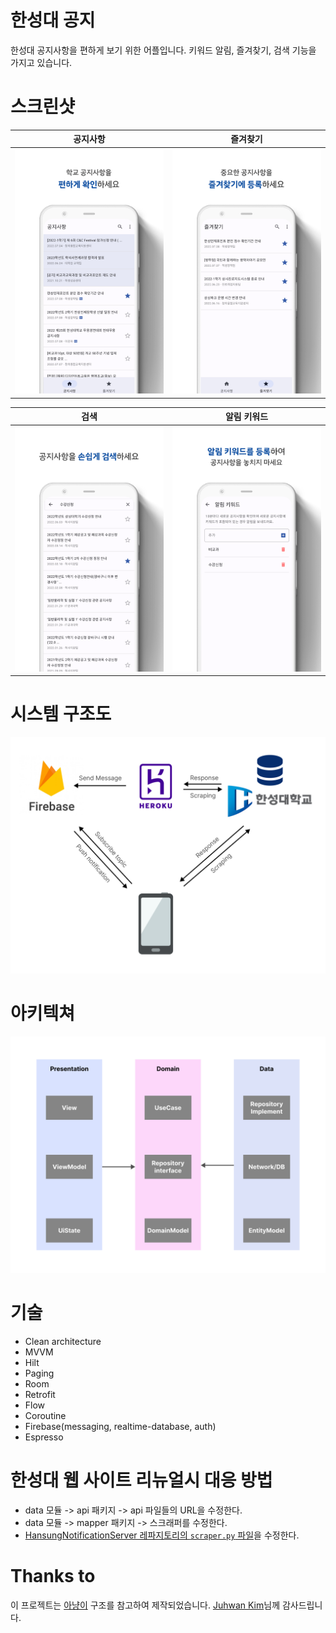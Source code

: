 # 한성대 공지

한성대 공지사항을 편하게 보기 위한 어플입니다. 키워드 알림, 즐겨찾기, 검색 기능을 가지고 있습니다.

# 스크린샷

|공지사항|즐겨찾기|
|------|---|
|![system structure](./images/screenshots/notice.jpg)|![system structure](./images/screenshots/favorite.jpg)|

|검색|알림 키워드|
|------|---|
|![system structure](./images/screenshots/search.jpg)|![system structure](./images/screenshots/keyword.jpg)|

# 시스템 구조도

![system structure](./images/system_structure.png)

# 아키텍쳐

![architecture](./images/architecture.png)

# 기술

- Clean architecture
- MVVM
- Hilt
- Paging
- Room
- Retrofit
- Flow
- Coroutine
- Firebase(messaging, realtime-database, auth)
- Espresso

# 한성대 웹 사이트 리뉴얼시 대응 방법

- data 모듈 -> api 패키지 -> api 파일들의 URL을 수정한다.
- data 모듈 -> mapper 패키지 -> 스크래퍼를 수정한다.
- [HansungNotificationServer 레파지토리의 `scraper.py` 파일](https://github.com/jja08111/HansungNotificationServer/blob/main/src/scraper.py)을
  수정한다.

# Thanks to

이 프로젝트는 [아냥이](https://github.com/juhwankim-dev/pushNotificationApp) 구조를 참고하여 제작되었습니다.
[Juhwan Kim](https://github.com/juhwankim-dev)님께 감사드립니다.